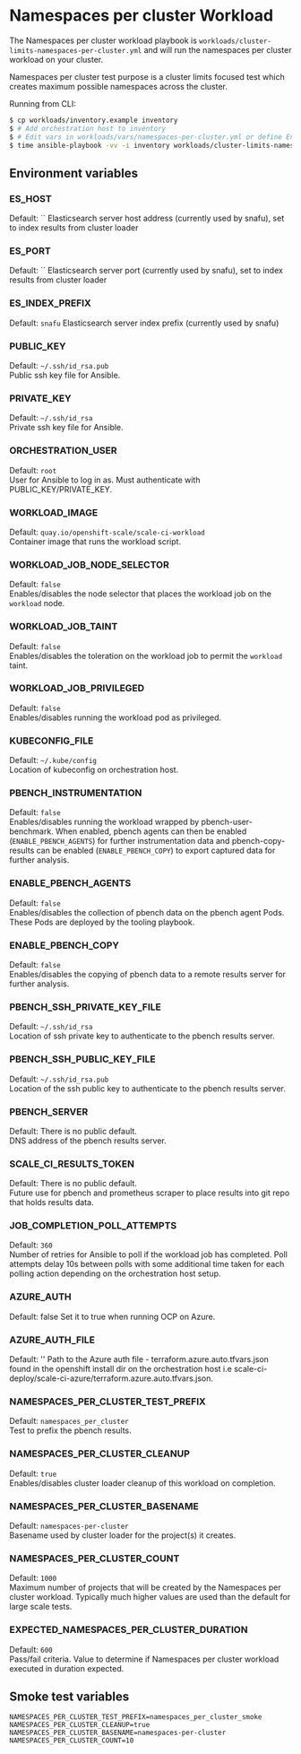 # Namespaces per cluster Workload

The Namespaces per cluster workload playbook is `workloads/cluster-limits-namespaces-per-cluster.yml` and will run the namespaces per cluster workload on your cluster.

Namespaces per cluster test purpose is a cluster limits focused test which creates maximum possible namespaces across the cluster.

Running from CLI:

```sh
$ cp workloads/inventory.example inventory
$ # Add orchestration host to inventory
$ # Edit vars in workloads/vars/namespaces-per-cluster.yml or define Environment vars (See below)
$ time ansible-playbook -vv -i inventory workloads/cluster-limits-namespaces-per-cluster.yml
```

## Environment variables

### ES_HOST
Default: ``
Elasticsearch server host address (currently used by snafu), set to index results from cluster loader

### ES_PORT
Default: ``
Elasticsearch server port (currently used by snafu), set to index results from cluster loader

### ES_INDEX_PREFIX
Default: `snafu`
Elasticsearch server index prefix (currently used by snafu)

### PUBLIC_KEY
Default: `~/.ssh/id_rsa.pub`  
Public ssh key file for Ansible.

### PRIVATE_KEY
Default: `~/.ssh/id_rsa`  
Private ssh key file for Ansible.

### ORCHESTRATION_USER
Default: `root`  
User for Ansible to log in as. Must authenticate with PUBLIC_KEY/PRIVATE_KEY.

### WORKLOAD_IMAGE
Default: `quay.io/openshift-scale/scale-ci-workload`  
Container image that runs the workload script.

### WORKLOAD_JOB_NODE_SELECTOR
Default: `false`  
Enables/disables the node selector that places the workload job on the `workload` node.

### WORKLOAD_JOB_TAINT
Default: `false`  
Enables/disables the toleration on the workload job to permit the `workload` taint.

### WORKLOAD_JOB_PRIVILEGED
Default: `false`  
Enables/disables running the workload pod as privileged.

### KUBECONFIG_FILE
Default: `~/.kube/config`  
Location of kubeconfig on orchestration host.

### PBENCH_INSTRUMENTATION
Default: `false`  
Enables/disables running the workload wrapped by pbench-user-benchmark. When enabled, pbench agents can then be enabled (`ENABLE_PBENCH_AGENTS`) for further instrumentation data and pbench-copy-results can be enabled (`ENABLE_PBENCH_COPY`) to export captured data for further analysis.

### ENABLE_PBENCH_AGENTS
Default: `false`  
Enables/disables the collection of pbench data on the pbench agent Pods. These Pods are deployed by the tooling playbook.

### ENABLE_PBENCH_COPY
Default: `false`  
Enables/disables the copying of pbench data to a remote results server for further analysis.

### PBENCH_SSH_PRIVATE_KEY_FILE
Default: `~/.ssh/id_rsa`  
Location of ssh private key to authenticate to the pbench results server.

### PBENCH_SSH_PUBLIC_KEY_FILE
Default: `~/.ssh/id_rsa.pub`  
Location of the ssh public key to authenticate to the pbench results server.

### PBENCH_SERVER
Default: There is no public default.  
DNS address of the pbench results server.

### SCALE_CI_RESULTS_TOKEN
Default: There is no public default.  
Future use for pbench and prometheus scraper to place results into git repo that holds results data.

### JOB_COMPLETION_POLL_ATTEMPTS
Default: `360`  
Number of retries for Ansible to poll if the workload job has completed. Poll attempts delay 10s between polls with some additional time taken for each polling action depending on the orchestration host setup.

### AZURE_AUTH
Default: false
Set it to true when running OCP on Azure.

### AZURE_AUTH_FILE
Default: ''
Path to the Azure auth file - terraform.azure.auto.tfvars.json found in the openshift install dir on the orchestration host i.e scale-ci-deploy/scale-ci-azure/terraform.azure.auto.tfvars.json.

### NAMESPACES_PER_CLUSTER_TEST_PREFIX
Default: `namespaces_per_cluster`  
Test to prefix the pbench results.

### NAMESPACES_PER_CLUSTER_CLEANUP
Default: `true`  
Enables/disables cluster loader cleanup of this workload on completion.

### NAMESPACES_PER_CLUSTER_BASENAME
Default: `namespaces-per-cluster`  
Basename used by cluster loader for the project(s) it creates.

### NAMESPACES_PER_CLUSTER_COUNT
Default: `1000`  
Maximum number of projects that will be created by the Namespaces per cluster workload. Typically much higher values are used than the default for large scale tests.

### EXPECTED_NAMESPACES_PER_CLUSTER_DURATION
Default: `600`  
Pass/fail criteria. Value to determine if Namespaces per cluster workload executed in duration expected.

## Smoke test variables

```
NAMESPACES_PER_CLUSTER_TEST_PREFIX=namespaces_per_cluster_smoke
NAMESPACES_PER_CLUSTER_CLEANUP=true
NAMESPACES_PER_CLUSTER_BASENAME=namespaces-per-cluster
NAMESPACES_PER_CLUSTER_COUNT=10
```
